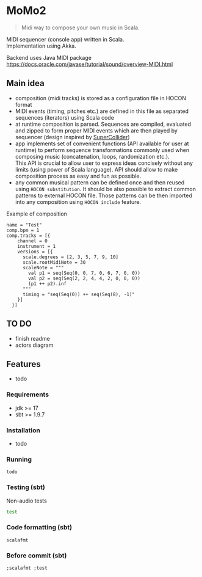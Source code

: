 # MoMo2

> Midi way to compose your own music in Scala.

MIDI sequencer (console app) written in Scala.\
Implementation using Akka.

Backend uses Java MIDI package \
https://docs.oracle.com/javase/tutorial/sound/overview-MIDI.html

## Main idea
- composition (midi tracks) is stored as a configuration file in HOCON format
- MIDI events (timing, pitches etc.) are defined in this file as separated sequences (iterators) using Scala code
- at runtime composition is parsed. Sequences are compiled, evaluated and zipped to form proper MIDI events 
which are then played by sequencer (design inspired by [SuperCollider](https://supercollider.github.io/))
- app implements set of convenient functions (API available for user at runtime) 
to perform sequence transformations commonly used when composing music (concatenation, loops, randomization etc.). \
This API is crucial to allow user to express ideas concisely without any limits (using power of Scala language). 
API should allow to make composition process as easy and fun as possible.
- any common musical pattern can be defined once and then reused using `HOCON substitution`. 
It should be also possible to extract common patterns to external HOCON file. 
Those patterns can be then imported into any composition using `HOCON include` feature.     



Example of composition
```
name = "Test"
comp.bpm = 1
comp.tracks = [{
    channel = 0
    instrument = 1
    versions = [{
      scale.degrees = [2, 3, 5, 7, 9, 10]
      scale.rootMidiNote = 30
      scaleNote = """
        val p1 = seq(Seq(0, 0, 7, 0, 6, 7, 0, 0))
        val p2 = seq(Seq(2, 2, 4, 4, 2, 0, 0, 0))
        (p1 ++ p2).inf
      """
      timing = "seq(Seq(0)) ++ seq(Seq(8), -1)"
    }]
  }]
```

## TO DO
- finish readme
- actors diagram

## Features
- todo

### Requirements
- jdk >= 17
- sbt >= 1.9.7


### Installation
- todo

### Running
```commandline
todo
```

### Testing (sbt)
Non-audio tests
```bash
test
```
### Code formatting (sbt)
```commandline
scalafmt
```
### Before commit (sbt)
```commandline
;scalafmt ;test
```